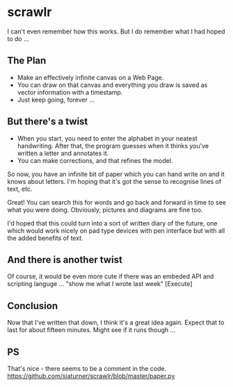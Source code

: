# scrawlr

I can't even remember how this works. But I do remember what I had hoped to do ...

## The Plan

* Make an effectively infinite canvas on a Web Page.
* You can draw on that canvas and everything you draw is saved as vector information with a timestamp.
* Just keep going, forever ...

## But there's a twist

* When you start, you need to enter the alphabet in your neatest handwriting. After that, the program guesses when it thinks you've written a letter and annotates it.
* You can make corrections, and that refines the model.

So now, you have an infinite bit of paper which you can hand write on and it 
knows about letters. I'm hoping that it's got the sense to recognise lines of 
text, etc.

Great! You can search this for words and go back and forward in time to see 
what you were doing. Obviously, pictures and diagrams are fine too.

I'd hoped that this could turn into a sort of written diary of the future, 
one which would work nicely on pad type devices with pen interface but with all the added benefits of text.

## And there is another twist

Of course, it would be even more cute if there was an embeded API and scripting languge ... "show me what I wrote last week" [Execute]

## Conclusion

Now that I've written that down, I think it's a great idea again. Expect that to last for about fifteen minutes. Might see if it runs though ...

## PS 

That's nice - there seems to be a comment in the code. https://github.com/sjaturner/scrawlr/blob/master/paper.py
